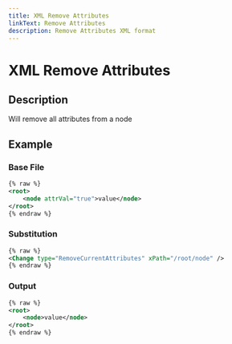 ```yaml
---
title: XML Remove Attributes
linkText: Remove Attributes
description: Remove Attributes XML format
---
```


# XML Remove Attributes

## Description

Will remove all attributes from a node

## Example

### Base File

```XML
{% raw %}
<root>
    <node attrVal="true">value</node>
</root>
{% endraw %}
```

### Substitution

```XML
{% raw %}
<Change type="RemoveCurrentAttributes" xPath="/root/node" />
{% endraw %}
```

### Output

```XML
{% raw %}
<root>
    <node>value</node>
</root>
{% endraw %}
```
